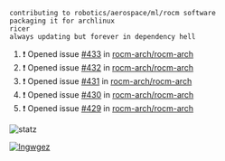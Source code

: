 ```
contributing to robotics/aerospace/ml/rocm software
packaging it for archlinux
ricer
always updating but forever in dependency hell
```

<!--START_SECTION:activity-->
1. ❗️ Opened issue [#433](https://github.com//rocm-arch/rocm-arch/issues/433) in [rocm-arch/rocm-arch](https://github.com//rocm-arch/rocm-arch)
2. ❗️ Opened issue [#432](https://github.com//rocm-arch/rocm-arch/issues/432) in [rocm-arch/rocm-arch](https://github.com//rocm-arch/rocm-arch)
3. ❗️ Opened issue [#431](https://github.com//rocm-arch/rocm-arch/issues/431) in [rocm-arch/rocm-arch](https://github.com//rocm-arch/rocm-arch)
4. ❗️ Opened issue [#430](https://github.com//rocm-arch/rocm-arch/issues/430) in [rocm-arch/rocm-arch](https://github.com//rocm-arch/rocm-arch)
5. ❗️ Opened issue [#429](https://github.com//rocm-arch/rocm-arch/issues/429) in [rocm-arch/rocm-arch](https://github.com//rocm-arch/rocm-arch)
<!--END_SECTION:activity-->


![statz](https://github-readme-stats.vercel.app/api?username=acxz&include_all_commits=true&show_icons=true)

[![lngwgez](https://github-readme-stats.vercel.app/api/top-langs/?username=acxz&layout=compact)](https://github.com/acxz/github-readme-stats)


<!--
**acxz/acxz** is a ✨ _special_ ✨ repository because its `README.md` (this file) appears on your GitHub profile.

Here are some ideas to get you started:

- 🔭 I’m currently working on ...
- 🌱 I’m currently learning ...
- 👯 I’m looking to collaborate on ...
- 🤔 I’m looking for help with ...
- 💬 Ask me about ...
- 📫 How to reach me: ...
- 😄 Pronouns: ...
- ⚡ Fun fact: ...
-->
